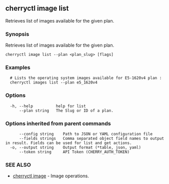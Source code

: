## cherryctl image list

Retrieves list of images available for the given plan.

### Synopsis

Retrieves list of images available for the given plan.

```
cherryctl image list --plan <plan_slug> [flags]
```

### Examples

```
  # Lists the operating system images available for E5-1620v4 plan :
  cherryctl images list --plan e5_1620v4
```

### Options

```
  -h, --help          help for list
      --plan string   The Slug or ID of a plan.
```

### Options inherited from parent commands

```
      --config string    Path to JSON or YAML configuration file
      --fields strings   Comma separated object field names to output in result. Fields can be used for list and get actions.
  -o, --output string    Output format (*table, json, yaml)
      --token string     API Token (CHERRY_AUTH_TOKEN)
```

### SEE ALSO

* [cherryctl image](cherryctl_image.md)	 - Image operations.

